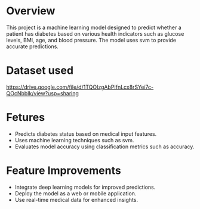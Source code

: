 # Overview
This project is a machine learning model designed to predict whether a patient has diabetes based on various health indicators such as glucose levels, BMI, age, and blood pressure. The model uses svm to provide accurate predictions.

# Dataset used
https://drive.google.com/file/d/1TQOIzgAbPIfnLcx8rSYei7c-QOcNbbIk/view?usp=sharing

# Fetures
- Predicts diabetes status based on medical input features.
- Uses machine learning techniques such as svm.
- Evaluates model accuracy using classification metrics such as accuracy.

# Feature Improvements
- Integrate deep learning models for improved predictions.
- Deploy the model as a web or mobile application.
- Use real-time medical data for enhanced insights.
